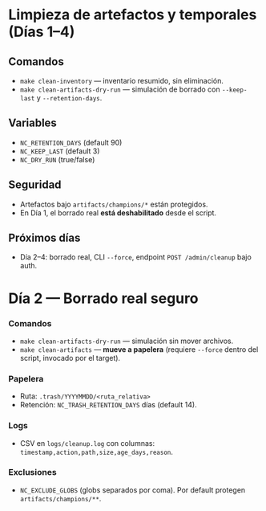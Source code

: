 # Limpieza de artefactos y temporales (Días 1–4)

## Comandos
- `make clean-inventory` — inventario resumido, sin eliminación.
- `make clean-artifacts-dry-run` — simulación de borrado con `--keep-last` y `--retention-days`.

## Variables
- `NC_RETENTION_DAYS` (default 90)
- `NC_KEEP_LAST` (default 3)
- `NC_DRY_RUN` (true/false)

## Seguridad
- Artefactos bajo `artifacts/champions/*` están protegidos.
- En Día 1, el borrado real **está deshabilitado** desde el script.

## Próximos días
- Día 2–4: borrado real, CLI `--force`, endpoint `POST /admin/cleanup` bajo auth.

# Día 2 — Borrado real seguro

### Comandos
- `make clean-artifacts-dry-run` — simulación sin mover archivos.
- `make clean-artifacts` — **mueve a papelera** (requiere `--force` dentro del script, invocado por el target).

### Papelera
- Ruta: `.trash/YYYYMMDD/<ruta_relativa>`
- Retención: `NC_TRASH_RETENTION_DAYS` días (default 14).

### Logs
- CSV en `logs/cleanup.log` con columnas: `timestamp,action,path,size,age_days,reason`.

### Exclusiones
- `NC_EXCLUDE_GLOBS` (globs separados por coma). Por default protegen `artifacts/champions/**`.

